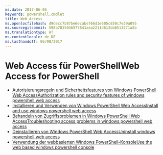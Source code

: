 ```yaml
---
ms.date: 2017-06-05
keywords: powershell,cmdlet
title: Web Access
ms.openlocfilehash: d9decc7b87be6ecabe766d1e605c850c7e39a095
ms.sourcegitcommit: 598b7835046577841aea2211d613bb8513271a8b
ms.translationtype: HT
ms.contentlocale: de-DE
ms.lasthandoff: 06/08/2017
---
```

#  <a name="web-access-for-powershell"></a><span data-ttu-id="d86f9-103">Web Access für PowerShell</span><span class="sxs-lookup"><span data-stu-id="d86f9-103">Web Access for PowerShell</span></span>

-  [<span data-ttu-id="d86f9-104">Autorisierungsregeln und Sicherheitsfeatures von Windows PowerShell Web Access</span><span class="sxs-lookup"><span data-stu-id="d86f9-104">Authorization rules and security features of windows powershell web access</span></span>](web-access/authorization-rules-and-security-features-of-windows-powershell-web-access.md)
-  [<span data-ttu-id="d86f9-105">Installieren und Verwenden von Windows PowerShell Web Access</span><span class="sxs-lookup"><span data-stu-id="d86f9-105">Install and use windows powershell web access</span></span>](web-access/install-and-use-windows-powershell-web-access.md)
-  [<span data-ttu-id="d86f9-106">Behandeln von Zugriffsproblemen in Windows PowerShell Web Access</span><span class="sxs-lookup"><span data-stu-id="d86f9-106">Troubleshooting access problems in windows powershell web access</span></span>](web-access/troubleshooting-access-problems-in-windows-powershell-web-access.md)
-  [<span data-ttu-id="d86f9-107">Deinstallieren von Windows PowerShell Web Access</span><span class="sxs-lookup"><span data-stu-id="d86f9-107">Uninstall windows powershell web access</span></span>](web-access/uninstall-windows-powershell-web-access.md)
-  [<span data-ttu-id="d86f9-108">Verwendung der webbasierten Windows PowerShell-Konsole</span><span class="sxs-lookup"><span data-stu-id="d86f9-108">Use the web based windows powershell console</span></span>](web-access/use-the-web-based-windows-powershell-console.md)

